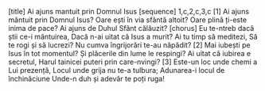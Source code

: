 [title] Ai ajuns mantuit prin Domnul Isus
[sequence] 1,c,2,c,3,c
[1]
Ai ajuns mântuit prin Domnul Isus?
Oare ești în via sfântă altoit?
Oare plină ți-este inima de pace?
Ai ajuns de Duhul Sfânt călăuzit?
[chorus]
Eu te-ntreb dacă știi ce-i mântuirea,
Dacă n-ai uitat că Isus a murit?
Ai tu timp să meditezi,
Să te rogi și să lucrezi?
Nu cumva îngrijorări te-au năpădit?
[2]
Mai iubești pe Isus în tot momentul?
Și plăcerile din lume le respingi?
Ai uitat că iubirea e secretul,
Harul tainicei puteri prin care-nvingi?
[3]
Este-un loc unde chemi a Lui prezență,
Locul unde grija nu te-a tulbura;
Adunarea-i locul de închinăciune
Unde-n duh și adevăr te poți ruga!

